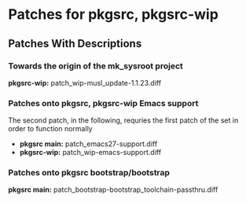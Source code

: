 Patches for pkgsrc, pkgsrc-wip
==============================

## Patches With Descriptions

### Towards the origin of the mk_sysroot project

**pkgsrc-wip:** patch_wip-musl_update-1.1.23.diff

### Patches onto pkgsrc, pkgsrc-wip Emacs support

The second patch, in the following, requries the first patch of the set
in order to function normally

* **pkgsrc main:** patch_emacs27-support.diff
* **pkgsrc-wip:**  patch_wip-emacs-support.diff

### Patches onto pkgsrc bootstrap/bootstrap

**pkgsrc main:** patch_bootstrap-bootstrap_toolchain-passthru.diff
